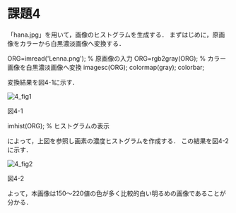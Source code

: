 # 課題4
「hana.jpg」を用いて，画像のヒストグラムを生成する．
まずはじめに，原画像をカラーから白黒濃淡画像へ変換する．

ORG=imread('Lenna.png'); % 原画像の入力
ORG=rgb2gray(ORG); % カラー画像を白黒濃淡画像へ変換
imagesc(ORG); colormap(gray); colorbar;

変換結果を図4-1に示す．

![4_fig1](https://user-images.githubusercontent.com/35133431/35190516-ef9ec70c-fea6-11e7-938b-1affdc9a3d2a.png)

図4-1

imhist(ORG); % ヒストグラムの表示

によって，上図を参照し画素の濃度ヒストグラムを作成する．
この結果を図4-2に示す．

![4_fig2](https://user-images.githubusercontent.com/35133431/35190520-fad4d0b2-fea6-11e7-9f67-519931ce527a.png)

図4-2

よって，本画像は150～220値の色が多く比較的白い明るめの画像であることが分かる．
